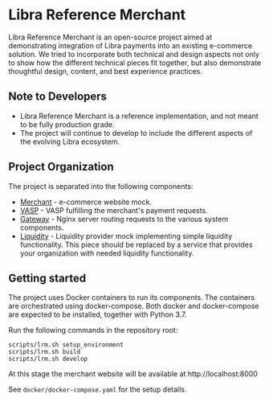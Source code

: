 # Libra Reference Merchant

Libra Reference Merchant is an open-source project aimed at demonstrating integration of Libra
payments into an existing e-commerce solution. We tried to incorporate both technical and design 
aspects not only to show how the different technical pieces fit together, but also demonstrate 
thoughtful design, content, and best experience practices.


## Note to Developers

* Libra Reference Merchant is a reference implementation, and not meant to be fully production grade. 
* The project will continue to develop to include the different aspects of the evolving Libra ecosystem.   


## Project Organization

The project is separated into the following components:
* [Merchant](/merchant) - e-commerce website mock.
* [VASP](/vasp) - VASP fulfilling the merchant's payment requests.
* [Gateway](/gateway) - Nginx server routing requests to the various system components.
* [Liquidity](/liquidity) - Liquidity provider mock implementing simple liquidity functionality.
    This piece should be replaced by a service that provides your organization with needed
    liquidity functionality.


## Getting started

The project uses Docker containers to run its components. The containers are orchestrated using
docker-compose. Both docker and docker-compose are expected to be installed, together with
Python 3.7.

Run the following commands in the repository root:

```shell script
scripts/lrm.sh setup_environment
scripts/lrm.sh build
scripts/lrm.sh develop
```

At this stage the merchant website will be available at http://localhost:8000

See `docker/docker-compose.yaml` for the setup details.
